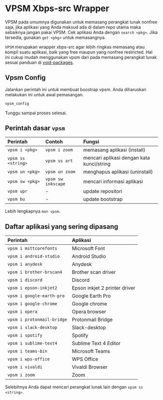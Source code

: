 # VPSM Xbps-src Wrapper

VPSM pada umumnya digunakan untuk memasang perangkat lunak nonfree saja, jika aplikasi yang Anda maksud ada di dalam repo utama maka sebaiknya jangan pakai VPSM. Cek aplikasi Anda dengan `search <pkg>`. Jika tersedia, gunakan `get <pkg>` untuk memasangnya.

`VPSM` merupakan wrapper xbps-src agar lebih ringkas memasang atau kompil suatu aplikasi, baik yang free maupun yang nonfree restricted. Hal ini cukup mudah menggunakan vpsm dari pada memasang perangkat lunak sesuai panduan di <a href="https://github.com/void-linux/void-packages/blob/master/README.md" target="_blank">void-packages</a>.

## Vpsm Config

Jalankan perintah ini untuk membuat boostrap vpsm. Anda diharuskan melakukan ini untuk awal pemasangan.

```bash
vpsm_config
```

Tunggu sampai proses selesai.

## Perintah dasar `vpsm`

| Perintah           | Contoh             | Fungsi                                    |
| :----------------- | :----------------- | :---------------------------------------- |
| `vpsm i <pkg>`     | `vpsm i zoom`      | memasang aplikasi (install)               |
| `vpsm ss <string>` | `vpsm ss art`      | mencari aplikasi dengan kata kunci/string |
| `vpsm un <pkg>`    | `vpsm un zoom`     | menghapus aplikasi (uninstall)            |
| `vpsm sw <pkg>`    | `vpsm sw inkscape` | mencari informasi aplikasi                |
| `vpsm upr`         | -                  | update repositori                         |
| `vpsm bu`          | -                  | update bootstrap                          |

Lebih lengkapnya `man vpsm`.

## Daftar aplikasi yang sering dipasang

| Perintah                   | Aplikasi                      |
| :------------------------- | :---------------------------- |
| `vpsm i msttcorefonts`     | Microsoft Font                |
| `vpsm i android-studio`    | Android Studio                |
| `vpsm i anydesk`           | Anydesk                       |
| `vpsm i brother-brscan4`   | Brother scan driver           |
| `vpsm i discord`           | Discord                       |
| `vpsm i epson-inkjet2`     | Epson inkjet 2 printer driver |
| `vpsm i google-earth-pro`  | Google Earth Pro              |
| `vpsm i google-chrome`     | Google chrome                 |
| `vpsm i opera`             | Opera browser                 |
| `vpsm i protonmail-bridge` | Protonmail Bridge             |
| `vpsm i slack-desktop`     | Slack-desktop                 |
| `vpsm i spotify`           | Spotify                       |
| `vpsm i sublime-text4`     | Sublime Text 4 Editor         |
| `vpsm i teams-bin`         | Microsoft Teams               |
| `vpsm i wps-office`        | WPS Office                    |
| `vpsm i vivaldi`           | Vivaldi Browser               |
| `vpsm i zoom`              | Zoom                          |

Selebihnya Anda dapat mencari perangkat lunak lain dengan `vpsm ss <string>`.

